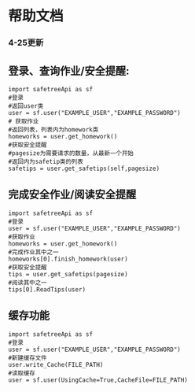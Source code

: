# 帮助文档

### 4-25更新

## 登录、查询作业/安全提醒:

    import safetreeApi as sf
    #登录
    #返回user类
    user = sf.user("EXAMPLE_USER","EXAMPLE_PASSWORD")
    # 获取作业
    #返回列表，列表内为homework类
    homeworks = user.get_homework()
    #获取安全提醒
    #pagesize为需要请求的数量，从最新一个开始
    #返回内为safetip类的列表
    safetips = user.get_safetips(self,pagesize)

## 完成安全作业/阅读安全提醒

    import safetreeApi as sf
    #登录
    user = sf.user("EXAMPLE_USER","EXAMPLE_PASSWORD")
    #获取作业
    homeworks = user.get_homework()
    #完成作业其中之一
    homeworks[0].finish_homework(user)
    #获取安全提醒
    tips = user.get_safetips(pagesize)
    #阅读其中之一
    tips[0].ReadTips(user)


## 缓存功能
    import safetreeApi as sf
    #登录
    user = sf.user("EXAMPLE_USER","EXAMPLE_PASSWORD")
    #新建缓存文件
    user.write_Cache(FILE_PATH)
    #读取缓存
    user = sf.user(UsingCache=True,CacheFile=FILE_PATH)